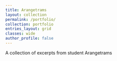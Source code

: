 ```yaml
---
title: Arangetrams
layout: collection
permalink: /portfolio/
collection: portfolio
entries_layout: grid
classes: wide
author_profile: false
---
```

A collection of excerpts from student Arangetrams
